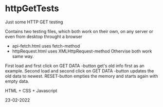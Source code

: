 # httpGetTests
Just some HTTP GET testing

Contains two testing files, which both work on their own, on any server or even from desktop throught a browser
* api-fetch.html uses fetch-method
* httpRequest.html uses XMLHttpRequest-method
Othervise both work same way.

First load and first click on GET DATA -button get's old info first as an example.
Second load and second click on GET DATA -button updates the old data to newest.
RESET-button empties the memory and starts again with empty data.

HTML + CSS + Javascript

23-02-2022
